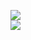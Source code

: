 [![](https://img.shields.io/badge/Made%20With-Github%20Spray-lightgrey.svg?style=for-the-badge&logo=github)](https://github.com/Annihil/github-spray#7181)  
[![](https://i.imgur.com/2DrTn0Z.gif)](https://github.com/Annihil/github-spray)